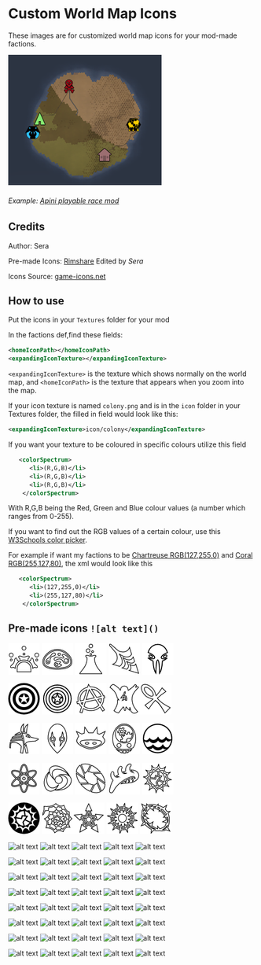 # Custom World Map Icons
These images are for customized world map icons for your mod-made factions.

![alt text](https://github.com/seraphile/rimshare/blob/master/custom%20world%20map%20icons/customiconexample.png?raw=true)
###### *Example: [Apini playable race mod](https://ludeon.com/forums/index.php?topic=31076.0)*

## Credits
Author: Sera

Pre-made Icons: [Rimshare](https://github.com/seraphile/rimshare/tree/master/custom%20world%20map%20icons) Edited by *Sera*

Icons Source: [game-icons.net](game-icons.net)



## How to use
Put the icons in your `Textures` folder for your mod

In the factions def,find these fields:
```xml
<homeIconPath></homeIconPath>
<expandingIconTexture></expandingIconTexture>
```
`<expandingIconTexture>` is the texture which shows normally on the world map, and `<homeIconPath>` is the texture that appears when you zoom into the map.

If your icon texture is named `colony.png` and is in the `icon` folder in your Textures folder, the filled in field would look like this:
```xml
<expandingIconTexture>icon/colony</expandingIconTexture>
```
If you want your texture to be coloured in specific colours utilize this field
```xml
   <colorSpectrum>
      <li>(R,G,B)</li>
      <li>(R,G,B)</li>
      <li>(R,G,B)</li>
    </colorSpectrum>
```
With R,G,B being the Red, Green and Blue colour values (a number which ranges from 0-255).

If you want to find out the RGB values of a certain colour, use this [W3Schools color picker](https://www.w3schools.com/colors/colors_picker.asp).


For example if want my factions to be [Chartreuse RGB(127,255,0)](https://www.w3schools.com/colors/color_tryit.asp?color=Chartreuse) and [Coral RGB(255,127,80)](https://www.w3schools.com/colors/color_tryit.asp?color=Coral), the xml would look like this
```xml
   <colorSpectrum>
      <li>(127,255,0)</li>
      <li>(255,127,80)</li>
    </colorSpectrum>
```
## Pre-made icons `![alt text]()`


![alt text](https://github.com/seraphile/rimshare/blob/master/custom%20world%20map%20icons/acid-tube.png?raw=true) ![alt text](https://github.com/seraphile/rimshare/blob/master/custom%20world%20map%20icons/acid-blob.png?raw=true) ![alt text](https://github.com/seraphile/rimshare/blob/master/custom%20world%20map%20icons/acid.png?raw=true) ![alt text](https://github.com/seraphile/rimshare/blob/master/custom%20world%20map%20icons/aerodynamic-harpoon.png?raw=true) ![alt text](https://github.com/seraphile/rimshare/blob/master/custom%20world%20map%20icons/alien-skull.png?raw=true)

![alt text](https://github.com/seraphile/rimshare/blob/master/custom%20world%20map%20icons/american-shield%20(1).png?raw=true) ![alt text](https://github.com/seraphile/rimshare/blob/master/custom%20world%20map%20icons/american-shield.png?raw=true) ![alt text](https://github.com/seraphile/rimshare/blob/master/custom%20world%20map%20icons/anarchy.png?raw=true) ![alt text](https://github.com/seraphile/rimshare/blob/master/custom%20world%20map%20icons/animal-hide.png?raw=true)![alt text](https://github.com/seraphile/rimshare/blob/master/custom%20world%20map%20icons/ankh.png?raw=true)

![alt text](https://github.com/seraphile/rimshare/blob/master/custom%20world%20map%20icons/anubis.png?raw=true) ![alt text](https://github.com/seraphile/rimshare/blob/master/custom%20world%20map%20icons/architect-mask.png?raw=true) ![alt text](https://github.com/seraphile/rimshare/blob/master/custom%20world%20map%20icons/armoured-shell.png?raw=true) ![alt text](https://github.com/seraphile/rimshare/blob/master/custom%20world%20map%20icons/artificial-intelligence.png?raw=true) ![alt text](https://github.com/seraphile/rimshare/blob/master/custom%20world%20map%20icons/at-sea.png?raw=true)

![alt text](https://github.com/seraphile/rimshare/blob/master/custom%20world%20map%20icons/atom.png?raw=true) ![alt text](https://github.com/seraphile/rimshare/blob/master/custom%20world%20map%20icons/atomic-slashes.png?raw=true) ![alt text](https://github.com/seraphile/rimshare/blob/master/custom%20world%20map%20icons/automatic-sas.png?raw=true) ![alt text](https://github.com/seraphile/rimshare/blob/master/custom%20world%20map%20icons/backbone-shell.png?raw=true) ![alt text](https://github.com/seraphile/rimshare/blob/master/custom%20world%20map%20icons/ball-glow%20(1).png?raw=true)

![alt text](https://github.com/seraphile/rimshare/blob/master/custom%20world%20map%20icons/ball-glow.png?raw=true) ![alt text](https://github.com/seraphile/rimshare/blob/master/custom%20world%20map%20icons/barbed-coil.png?raw=true)![alt text](https://github.com/seraphile/rimshare/blob/master/custom%20world%20map%20icons/barbed-star.png?raw=true) ![alt text](https://github.com/seraphile/rimshare/blob/master/custom%20world%20map%20icons/barbed-sun.png?raw=true) ![alt text](https://github.com/seraphile/rimshare/blob/master/custom%20world%20map%20icons/barbed-wire.png?raw=true)

![alt text]() ![alt text]() ![alt text]() ![alt text]() ![alt text]()

![alt text]() ![alt text]() ![alt text]() ![alt text]() ![alt text]()

![alt text]() ![alt text]() ![alt text]() ![alt text]() ![alt text]()

![alt text]() ![alt text]() ![alt text]() ![alt text]() ![alt text]()

![alt text]() ![alt text]() ![alt text]() ![alt text]() ![alt text]()

![alt text]() ![alt text]() ![alt text]() ![alt text]() ![alt text]()

![alt text]() ![alt text]() ![alt text]() ![alt text]() ![alt text]()

![alt text]() ![alt text]() ![alt text]() ![alt text]() ![alt text]()
